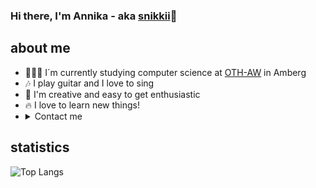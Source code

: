 ### Hi there, I'm Annika - aka [snikkii](https://github.com/snikkii)👋

## about me

- 👩🏽‍💻 I´m currently studying computer science at [OTH-AW](https://www.oth-aw.de) in Amberg
- 🎶 I play guitar and I love to sing
- 💫 I'm creative and easy to get enthusiastic
- 🔥 I love to learn new things!
- <details>
  <summary>Contact me</summary>
  <img alt="Discord" width="16px" style="display: inline; margin-right: 10px" src="https://cdn.iconscout.com/icon/free/png-512/discord-3-569463.png" /> <a href="https://discordapp.com/users/692459595150524537/">anniaka#0574</a>
</details>

## statistics

![Top Langs](https://github-readme-stats.vercel.app/api/top-langs/?username=snikkii)

<!--
**snikkii/snikkii** is a ✨ _special_ ✨ repository because its `README.md` (this file) appears on your GitHub profile.

Here are some ideas to get you started:

- 🔭 I’m currently working on ...
- 🌱 I’m currently learning ...
- 👯 I’m looking to collaborate on ...
- 🤔 I’m looking for help with ...
- 💬 Ask me about ...
- 📫 How to reach me: ...
- 😄 Pronouns: ...
- ⚡ Fun fact: ...
-->
